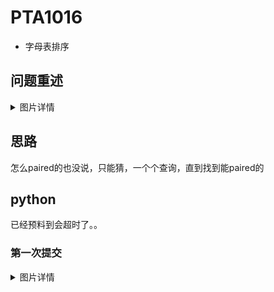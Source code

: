 # PTA1016
+ 字母表排序

## 问题重述
<details><summary>图片详情</summary><img src="https://raw.githubusercontent.com/ednow/cloudimg/main/githubio/20210715095829.png" alt="找不到图片(Image not found)" onerror="this.onerror=null;this.src='https://gitee.com/ednow/cloudimg/raw/main/githubio/20210715095829.png';" /></details>

## 思路
怎么paired的也没说，只能猜，一个个查询，直到找到能paired的

## python
已经预料到会超时了。。
### 第一次提交
<details><summary>图片详情</summary><img src="https://raw.githubusercontent.com/ednow/cloudimg/main/githubio/20210717215021.png" alt="找不到图片(Image not found)" onerror="this.onerror=null;this.src='https://gitee.com/ednow/cloudimg/raw/main/githubio/20210717215021.png';" /></details>


